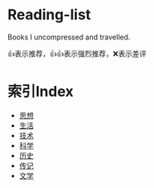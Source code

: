 # Reading-list
Books I uncompressed and travelled.

👍表示推荐，👍👍表示强烈推荐，❌表示差评

# 索引Index

* [思想](#思想)
* [生活](#生活)
* [技术](#技术)
* [科学](#科学)
* [历史](#历史)
* [传记](#传记)
* [文学](#文学)

